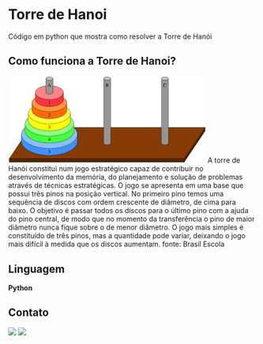 <h1> Torre de Hanoi </h1>
<p>Código em python que mostra como resolver a Torre de Hanói</p>

<h2> Como funciona a Torre de Hanoi?</h2>
<img src="img/torre-de-hanoi.png" min-width="400px" max-width="400px" width="400px" alt="Torre de Hanói">
A torre de Hanói constitui num jogo estratégico capaz de contribuir no desenvolvimento da memória, do planejamento e solução de problemas através de técnicas estratégicas. O jogo se apresenta em uma base que possui três pinos na posição vertical. No primeiro pino temos uma sequência de discos com ordem crescente de diâmetro, de cima para baixo. O objetivo é passar todos os discos para o último pino com a ajuda do pino central, de modo que no momento da transferência o pino de maior diâmetro nunca fique sobre o de menor diâmetro. O jogo mais simples é constituído de três pinos, mas a quantidade pode variar, deixando o jogo mais difícil à medida que os discos aumentam.
fonte: Brasil Escola

<h2> Linguagem </h2>
<p> <strong>Python</strong> </p>

<h2> Contato </h2>
<p>
  <a href="https://www.instagram.com/elison__martins/" alt="Instagram">
  <img src="https://img.shields.io/badge/-Instagram-DF0174?style=for-the-badge&logo=instagram&logoColor=white&link=https://www.instagram.com/elison__martins/"/></a>
  
  <a href="https://www.linkedin.com/in/elison-martins/" alt="Linkedin">
  <img src="https://img.shields.io/badge/-Linkedin-0e76a8?style=for-the-badge&logo=Linkedin&logoColor=white&link=https://www.linkedin.com/in/elison-martins/" /></a>
</p>  
